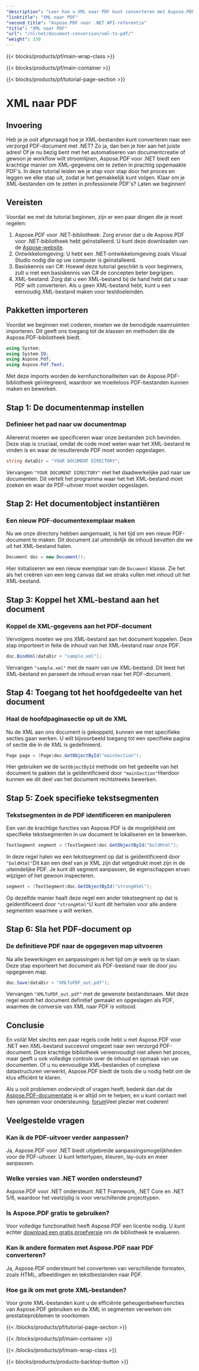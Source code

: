 ```yaml
---
"description": "Leer hoe u XML naar PDF kunt converteren met Aspose.PDF voor .NET in deze uitgebreide stapsgewijze tutorial, compleet met codevoorbeelden en gedetailleerde uitleg."
"linktitle": "XML naar PDF"
"second_title": "Aspose.PDF voor .NET API-referentie"
"title": "XML naar PDF"
"url": "/nl/net/document-conversion/xml-to-pdf/"
"weight": 330
---
```


{{< blocks/products/pf/main-wrap-class >}}

{{< blocks/products/pf/main-container >}}

{{< blocks/products/pf/tutorial-page-section >}}

# XML naar PDF

## Invoering

Heb je je ooit afgevraagd hoe je XML-bestanden kunt converteren naar een verzorgd PDF-document met .NET? Zo ja, dan ben je hier aan het juiste adres! Of je nu bezig bent met het automatiseren van documentcreatie of gewoon je workflow wilt stroomlijnen, Aspose.PDF voor .NET biedt een krachtige manier om XML-gegevens om te zetten in prachtig opgemaakte PDF's. In deze tutorial leiden we je stap voor stap door het proces en leggen we elke stap uit, zodat je het gemakkelijk kunt volgen. Klaar om je XML-bestanden om te zetten in professionele PDF's? Laten we beginnen!

## Vereisten

Voordat we met de tutorial beginnen, zijn er een paar dingen die je moet regelen:

1. Aspose.PDF voor .NET-bibliotheek: Zorg ervoor dat u de Aspose.PDF voor .NET-bibliotheek hebt geïnstalleerd. U kunt deze downloaden van de [Aspose-website](https://releases.aspose.com/pdf/net/).
2. Ontwikkelomgeving: U hebt een .NET-ontwikkelomgeving zoals Visual Studio nodig die op uw computer is geïnstalleerd.
3. Basiskennis van C#: Hoewel deze tutorial geschikt is voor beginners, zult u met een basiskennis van C# de concepten beter begrijpen.
4. XML-bestand: Zorg dat u een XML-bestand bij de hand hebt dat u naar PDF wilt converteren. Als u geen XML-bestand hebt, kunt u een eenvoudig XML-bestand maken voor testdoeleinden.

## Pakketten importeren

Voordat we beginnen met coderen, moeten we de benodigde naamruimten importeren. Dit geeft ons toegang tot de klassen en methoden die de Aspose.PDF-bibliotheek biedt.

```csharp
using System;
using System.IO;
using Aspose.Pdf;
using Aspose.Pdf.Text;
```

Met deze imports worden de kernfunctionaliteiten van de Aspose.PDF-bibliotheek geïntegreerd, waardoor we moeiteloos PDF-bestanden kunnen maken en bewerken.

## Stap 1: De documentenmap instellen

### Definieer het pad naar uw documentmap

Allereerst moeten we specificeren waar onze bestanden zich bevinden. Deze stap is cruciaal, omdat de code moet weten waar het XML-bestand te vinden is en waar de resulterende PDF moet worden opgeslagen.

```csharp
string dataDir = "YOUR DOCUMENT DIRECTORY";
```

Vervangen `"YOUR DOCUMENT DIRECTORY"` met het daadwerkelijke pad naar uw documenten. Dit vertelt het programma waar het het XML-bestand moet zoeken en waar de PDF-uitvoer moet worden opgeslagen.

## Stap 2: Het documentobject instantiëren

### Een nieuw PDF-documentexemplaar maken

Nu we onze directory hebben aangemaakt, is het tijd om een nieuw PDF-document te maken. Dit document zal uiteindelijk de inhoud bevatten die we uit het XML-bestand halen.

```csharp
Document doc = new Document();
```

Hier initialiseren we een nieuw exemplaar van de `Document` klasse. Zie het als het creëren van een leeg canvas dat we straks vullen met inhoud uit het XML-bestand.

## Stap 3: Koppel het XML-bestand aan het document

### Koppel de XML-gegevens aan het PDF-document

Vervolgens moeten we ons XML-bestand aan het document koppelen. Deze stap importeert in feite de inhoud van het XML-bestand naar onze PDF.

```csharp
doc.BindXml(dataDir + "sample.xml");
```

Vervangen `"sample.xml"` met de naam van uw XML-bestand. Dit leest het XML-bestand en parseert de inhoud ervan naar het PDF-document.

## Stap 4: Toegang tot het hoofdgedeelte van het document

### Haal de hoofdpaginasectie op uit de XML

Nu de XML aan ons document is gekoppeld, kunnen we met specifieke secties gaan werken. U wilt bijvoorbeeld toegang tot een specifieke pagina of sectie die in de XML is gedefinieerd.

```csharp
Page page = (Page)doc.GetObjectById("mainSection");
```

Hier gebruiken we de `GetObjectById` methode om het gedeelte van het document te pakken dat is geïdentificeerd door `"mainSection"`Hierdoor kunnen we dit deel van het document rechtstreeks bewerken.

## Stap 5: Zoek specifieke tekstsegmenten

### Tekstsegmenten in de PDF identificeren en manipuleren

Een van de krachtige functies van Aspose.PDF is de mogelijkheid om specifieke tekstsegmenten in uw document te lokaliseren en te bewerken.

```csharp
TextSegment segment = (TextSegment)doc.GetObjectById("boldHtml");
```

In deze regel halen we een tekstsegment op dat is geïdentificeerd door `"boldHtml"`Dit kan een deel van je XML zijn dat vetgedrukt moet zijn in de uiteindelijke PDF. Je kunt dit segment aanpassen, de eigenschappen ervan wijzigen of het gewoon inspecteren.

```csharp
segment = (TextSegment)doc.GetObjectById("strongHtml");
```

Op dezelfde manier haalt deze regel een ander tekstsegment op dat is geïdentificeerd door `"strongHtml"`U kunt dit herhalen voor alle andere segmenten waarmee u wilt werken.

## Stap 6: Sla het PDF-document op

### De definitieve PDF naar de opgegeven map uitvoeren

Na alle bewerkingen en aanpassingen is het tijd om je werk op te slaan. Deze stap exporteert het document als PDF-bestand naar de door jou opgegeven map.

```csharp
doc.Save(dataDir + "XMLToPDF_out.pdf");
```

Vervangen `"XMLToPDF_out.pdf"` met de gewenste bestandsnaam. Met deze regel wordt het document definitief gemaakt en opgeslagen als PDF, waarmee de conversie van XML naar PDF is voltooid.

## Conclusie

En voilà! Met slechts een paar regels code hebt u met Aspose.PDF voor .NET een XML-bestand succesvol omgezet naar een verzorgd PDF-document. Deze krachtige bibliotheek vereenvoudigt niet alleen het proces, maar geeft u ook volledige controle over de inhoud en opmaak van uw documenten. Of u nu eenvoudige XML-bestanden of complexe datastructuren verwerkt, Aspose.PDF biedt de tools die u nodig hebt om de klus efficiënt te klaren.

Als u ooit problemen ondervindt of vragen heeft, bedenk dan dat de [Aspose.PDF-documentatie](https://reference.aspose.com/pdf/net/) is er altijd om te helpen, en u kunt contact met hen opnemen voor ondersteuning. [forum](https://forum.aspose.com/c/pdf/10)Veel plezier met coderen!

## Veelgestelde vragen

### Kan ik de PDF-uitvoer verder aanpassen?
Ja, Aspose.PDF voor .NET biedt uitgebreide aanpassingsmogelijkheden voor de PDF-uitvoer. U kunt lettertypen, kleuren, lay-outs en meer aanpassen.

### Welke versies van .NET worden ondersteund?
Aspose.PDF voor .NET ondersteunt .NET Framework, .NET Core en .NET 5/6, waardoor het veelzijdig is voor verschillende projecttypen.

### Is Aspose.PDF gratis te gebruiken?
Voor volledige functionaliteit heeft Aspose.PDF een licentie nodig. U kunt echter [download een gratis proefversie](https://releases.aspose.com/) om de bibliotheek te evalueren.

### Kan ik andere formaten met Aspose.PDF naar PDF converteren?
Ja, Aspose.PDF ondersteunt het converteren van verschillende formaten, zoals HTML, afbeeldingen en tekstbestanden naar PDF.

### Hoe ga ik om met grote XML-bestanden?
Voor grote XML-bestanden kunt u de efficiënte geheugenbeheerfuncties van Aspose.PDF gebruiken en de XML in segmenten verwerken om prestatieproblemen te voorkomen.

{{< /blocks/products/pf/tutorial-page-section >}}

{{< /blocks/products/pf/main-container >}}

{{< /blocks/products/pf/main-wrap-class >}}

{{< blocks/products/products-backtop-button >}}